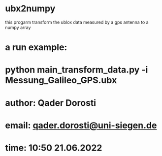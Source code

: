 # ubx2numpy

this progarm transform the ublox data 
measured by a gps antenna to a numpy array

# a run example:
# python main_transform_data.py -i Messung_Galileo_GPS.ubx  
#
# author: Qader Dorosti
# email: qader.dorosti@uni-siegen.de
# time: 10:50 21.06.2022